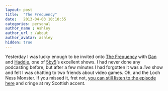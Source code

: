 ```yaml
---
layout: post
title:  "The Frequency"
date:   2013-04-03 10:10:55
categories: personal
author_name : Ashley
author_url : /about
author_avatar: ashley
hidden: true
---
```


<p>Yesterday I was lucky enough to be invited onto <a title="The Frequency" href="http://5by5.tv/frequency">The Frequency</a> with <a title="Dan Benjamin" href="http://twitter.com/danbenjamin">Dan</a> and <a title="Haddie Cooke" href="http://twitter.com/haddiebird">Haddie</a>, one of <a title="5by5.tv" href="http://5by5.tv">5by5</a>&#8216;s excellent shows. I had never done any podcasting before, but after a few minutes I had forgotten it was a <em>live</em> show and felt I was chatting to two friends about video games. Oh, and the Loch Ness Monster. If you missed it, fret not, <a title="The Frequency" href="http://5by5.tv/frequency/115">you can still listen to the episode here</a> and cringe at my Scottish accent.</p>
<p>&nbsp;</p>